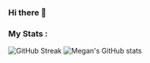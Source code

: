 ### Hi there 👋

### My Stats :
![GitHub Streak](http://github-readme-streak-stats.herokuapp.com?user=mgnChn&theme=dark&background=000000)
![Megan's GitHub stats](https://github-readme-stats.vercel.app/api?username=mgnChn&show_icons=true&theme=transparent)


<!--
**mgnChn/mgnChn** is a ✨ _special_ ✨ repository because its `README.md` (this file) appears on your GitHub profile.

Here are some ideas to get you started:

- 🔭 I’m currently working on ...
- 🌱 I’m currently learning ...
- 👯 I’m looking to collaborate on ...
- 🤔 I’m looking for help with ...
- 💬 Ask me about ...
- 📫 How to reach me: ...
- 😄 Pronouns: ...
- ⚡ Fun fact: ...
-->
